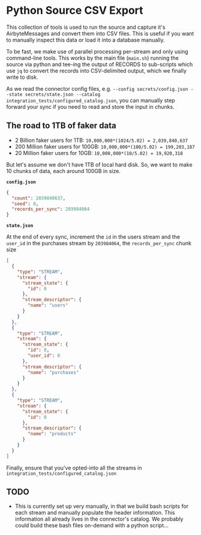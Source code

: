 # Python Source CSV Export

This collection of tools is used to run the source and capture it's AirbyteMessages and convert them into CSV files. This is useful if you want to manually inspect this data or load it into a database manually.

To be fast, we make use of parallel processing per-stream and only using command-line tools. This works by the main file (`main.sh`) running the source via python and tee-ing the output of RECORDS to sub-scripts which use `jq` to convert the records into CSV-delimited output, which we finally write to disk.

As we read the connector config files, e.g. `--config secrets/config.json --state secrets/state.json --catalog integration_tests/configured_catalog.json`, you can manually step forward your sync if you need to read and store the input in chunks.

## The road to 1TB of faker data

- 2 Billion faker users for 1TB: `10,000,000*(1024/5.02) = 2,039,840,637`
- 200 Million faker users for 100GB: `10,000,000*(100/5.02) = 199,203,187`
- 20 Million faker users for 10GB: `10,000,000*(10/5.02) = 19,920,318`

But let's assume we don't have 1TB of local hard disk. So, we want to make 10 chunks of data, each around 100GB in size.

**`config.json`**

```json
{
  "count": 2039840637,
  "seed": 0,
  "records_per_sync": 203984064
}
```

**`state.json`**

At the end of every sync, increment the `id` in the users stream and the `user_id` in the purchases stream by `203984064`, the `records_per_sync` chunk size

```json
[
  {
    "type": "STREAM",
    "stream": {
      "stream_state": {
        "id": 0
      },
      "stream_descriptor": {
        "name": "users"
      }
    }
  },
  {
    "type": "STREAM",
    "stream": {
      "stream_state": {
        "id": 0,
        "user_id": 0
      },
      "stream_descriptor": {
        "name": "purchases"
      }
    }
  },
  {
    "type": "STREAM",
    "stream": {
      "stream_state": {
        "id": 0
      },
      "stream_descriptor": {
        "name": "products"
      }
    }
  }
]
```

Finally, ensure that you've opted-into all the streams in `integration_tests/configured_catalog.json`

## TODO

- This is currently set up very manually, in that we build bash scripts for each stream and manually populate the header information. This information all already lives in the connector's catalog. We probably could build these bash files on-demand with a python script...

